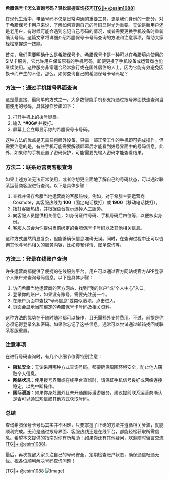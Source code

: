 **希腊保号卡怎么查询号码？轻松掌握查询技巧[[TG💪+ @esim1088](https://t.me/s/esim1088)]**

在现代生活中，电话号码不仅是日常沟通的重要工具，更是我们身份的一部分。对于希腊保号卡用户来说，了解如何查询自己的号码显得尤为重要。无论是新用户还是老用户，有时候可能会遇到忘记自己号码的情况，或者需要更换手机设备时重新确认号码。这篇文章将详细介绍希腊保号卡号码查询的方法和注意事项，帮助大家轻松掌握这一技能。

首先，我们需要明确什么是希腊保号卡。希腊保号卡是一种可以在希腊境内使用的SIM卡服务，它允许用户保留原有的手机号码，即便更换了手机设备或运营商也能继续使用。这种服务非常适合经常旅行或在国外居住的人士，因为它能有效避免因换卡而产生的不便。那么，如何查询自己的希腊保号卡号码呢？

### 方法一：通过手机拨号界面查询

这是最直接、最简单的方式之一。大多数智能手机都支持通过拨号界面快速查询当前使用的号码。具体操作步骤如下：

1. 打开手机上的拨号键盘。
2. 输入 **\*#06#** 并拨打。
3. 屏幕上会立即显示你的希腊保号卡号码。

这种方法的优点是无需任何额外设备，只需一部正常工作的手机即可完成操作。但需要注意的是，有些手机可能需要解锁屏幕后才能看到拨号界面中的号码信息。此外，如果你的手机设置了密码保护，可能需要先输入密码才能查看结果。

### 方法二：联系运营商客服查询

如果上述方法无法正常使用，或者你想更全面地了解自己的号码状态，可以通过联系运营商客服进行查询。以下是具体步骤：

1. 查找并保存希腊当地运营商的客服热线。例如，对于希腊主要运营商Cosmote，其客服热线为 **100**（固定电话拨打）或 **1900**（移动电话拨打）。
2. 拨打客服热线，并根据语音提示选择人工服务。
3. 向客服人员提供相关信息，如身份证件号码、手机号码后四位等，以便核实身份。
4. 客服人员会为你提供当前绑定的希腊保号卡号码以及其他相关信息。

这种方式虽然稍显复杂，但能够确保信息准确无误。同时，在查询过程中还可以咨询其他与号码相关的服务内容，比如套餐详情、账单查询等。

### 方法三：登录在线账户查询

许多运营商都提供了便捷的在线服务平台，用户可以通过官方网站或官方APP登录个人账户来查询号码信息。以下是具体步骤：

1. 访问希腊当地运营商的官方网站，找到“我的账户”或“个人中心”入口。
2. 登录你的账户，如果没有账号，需要先注册一个。
3. 在账户页面中查找“号码信息”或类似选项，点击进入。
4. 页面会显示当前绑定的希腊保号卡号码及相关资料。

这种方法的优势在于随时随地都可以操作，且无需额外支付费用。不过，前提是你必须记得登录名和密码。如果你忘记了这些信息，通常可以尝试通过邮箱找回或联系客服重置。

### 注意事项

在进行号码查询时，有几个小细节值得特别注意：

- **隐私安全**：无论采用哪种方式查询号码，都要确保周围环境安全，防止他人窃取个人信息。
- **网络状况**：使用拨号界面或在线平台查询时，请保证手机信号良好或网络连接稳定，以免中断操作。
- **国际漫游**：如果你身处国外且未开通国际漫游服务，建议提前联系运营商确认是否可以通过短信或其他方式获取号码。

### 总结

查询希腊保号卡号码其实并不困难，只要掌握了正确的方法并遵循相关步骤，就能顺利完成。无论是通过拨号界面、客服热线还是在线平台，都能轻松获取所需信息。希望本文提供的指南对你有所帮助！如果你还有其他疑问，欢迎随时留言交流[[TG💪+ @esim1088](https://t.me/s/esim1088)]。

最后，再次提醒大家关注自己的号码安全，定期检查账户状态，确保通信畅通无忧。祝各位顺利解决号码查询问题！

[[TG💪+ @esim1088](https://t.me/s/esim1088) ![Image](https://i.postimg.cc/4NQfJmqS/Snipaste-2025-05-13-00-14-12.png)]
